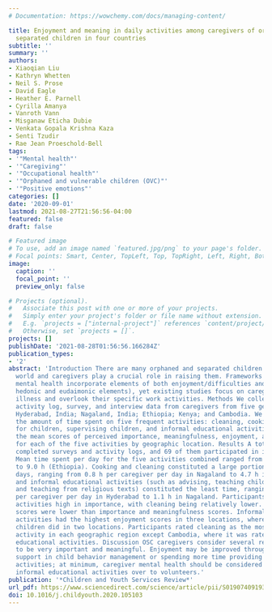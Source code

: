 ```yaml
---
# Documentation: https://wowchemy.com/docs/managing-content/

title: Enjoyment and meaning in daily activities among caregivers of orphaned and
  separated children in four countries
subtitle: ''
summary: ''
authors:
- Xiaoqian Liu
- Kathryn Whetten
- Neil S. Prose
- David Eagle
- Heather E. Parnell
- Cyrilla Amanya
- Vanroth Vann
- Misganaw Eticha Dubie
- Venkata Gopala Krishna Kaza
- Senti Tzudir
- Rae Jean Proeschold-Bell
tags:
- '"Mental health"'
- '"Caregiving"'
- '"Occupational health"'
- '"Orphaned and vulnerable children (OVC)"'
- '"Positive emotions"'
categories: []
date: '2020-09-01'
lastmod: 2021-08-27T21:56:56-04:00
featured: false
draft: false

# Featured image
# To use, add an image named `featured.jpg/png` to your page's folder.
# Focal points: Smart, Center, TopLeft, Top, TopRight, Left, Right, BottomLeft, Bottom, BottomRight.
image:
  caption: ''
  focal_point: ''
  preview_only: false

# Projects (optional).
#   Associate this post with one or more of your projects.
#   Simply enter your project's folder or file name without extension.
#   E.g. `projects = ["internal-project"]` references `content/project/deep-learning/index.md`.
#   Otherwise, set `projects = []`.
projects: []
publishDate: '2021-08-28T01:56:56.166284Z'
publication_types:
- '2'
abstract: 'Introduction There are many orphaned and separated children (OSC) in the
  world and caregivers play a crucial role in raising them. Frameworks on employee
  mental health incorporate elements of both enjoyment/difficulties and values (i.e.,
  hedonic and eudaimonic elements), yet existing studies focus on caregivers’ mental
  illness and overlook their specific work activities. Methods We collected diary
  activity log, survey, and interview data from caregivers from five geographic locations:
  Hyderabad, India; Nagaland, India; Ethiopia; Kenya; and Cambodia. We coded and calculated
  the amount of time spent on five frequent activities: cleaning, cooking, caring
  for children, supervising children, and informal educational activities. We calculated
  the mean scores of perceived importance, meaningfulness, enjoyment, and unpleasantness
  for each of the five activities by geographic location. Results A total of 82 participants
  completed surveys and activity logs, and 69 of them participated in interviews.
  Mean time spent per day for the five activities combined ranged from 4.4 h (Nagaland)
  to 9.0 h (Ethiopia). Cooking and cleaning constituted a large portion of caregivers’
  days, ranging from 0.8 h per caregiver per day in Nagaland to 4.7 h in Cambodia,
  and informal educational activities (such as advising, teaching children their letters,
  and teaching from religious texts) constituted the least time, ranging from 0.1 h
  per caregiver per day in Hyderabad to 1.1 h in Nagaland. Participants rated all
  activities high in importance, with cleaning being relatively lower. Overall, enjoyment
  scores were lower than importance and meaningfulness scores. Informal educational
  activities had the highest enjoyment scores in three locations, whereas supervising
  children did in two locations. Participants rated cleaning as the most unpleasant
  activity in each geographic region except Cambodia, where it was rated on par with
  educational activities. Discussion OSC caregivers consider several regular activities
  to be very important and meaningful. Enjoyment may be improved through additional
  support in child behavior management or spending more time providing informal educational
  activities; at minimum, caregiver mental health should be considered before turning
  informal educational activities over to volunteers.'
publication: '*Children and Youth Services Review*'
url_pdf: https://www.sciencedirect.com/science/article/pii/S0190740919307844
doi: 10.1016/j.childyouth.2020.105103
---
```

